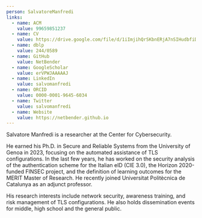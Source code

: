 ```yaml
---
person: SalvatoreManfredi
links:
  - name: ACM
    value: 99659851237
  - name: CV
    value: https://drive.google.com/file/d/1iImjihQrSKbnERjA7nSIHudbfiDjvLi5/view
  - name: dblp
    value: 244/0589
  - name: GitHub
    value: NetBender
  - name: GoogleScholar
    value: erVPWJAAAAAJ
  - name: LinkedIn
    value: salvomanfredi
  - name: ORCID
    value: 0000-0001-9645-6034
  - name: Twitter
    value: salvomanfredi
  - name: Website	
    value: https://netbender.github.io
---
```

Salvatore Manfredi is a researcher at the Center for Cybersecurity.

He earned his Ph.D. in Secure and Reliable Systems from the University of Genoa in 2023, focusing on the automated assistance of TLS configurations.
In the last few years, he has worked on the security analysis of the authentication scheme for the Italian eID (CIE 3.0), the Horizon 2020-funded FINSEC project, and the definition of learning outcomes for the MERIT Master of Research. He recently joined Universitat Politècnica de Catalunya as an adjunct professor. 

His research interests include network security, awareness training, and risk management of TLS configurations. He also holds dissemination events for middle, high school and the general public.